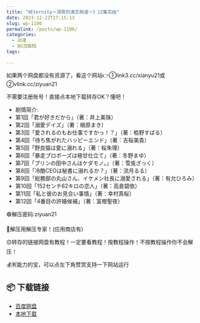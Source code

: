 ```yaml
---
title: "《Eternity～深夜的濡恋频道～》12集完结"
date: 2023-12-22T17:15:13
slug: wp-1106
permalink: /posts/wp-1106/
categories:
  - 动漫
  - BG泡面档
tags:

---
```


如果两个网盘都没有资源了，看这个网站👉①link3.cc/xianyu21或②vlink.cc/ziyuan21

不需要注册账号！直接点本地下载转存OK？懂吧！

*   剧情简介:
*   第1回「君が好きだから」（著：井上美珠）
*   第2回「溺愛デイズ」（著：槇原まき）
*   第3回「愛されるのもお仕事ですかっ！？」（著：栢野すばる）
*   第4回「待ち焦がれたハッピーエンド」（著：吉桜美貴）
*   第5回「野良猫は愛に溺れる」（著：桜朱理）
*   第6回「暴走プロポーズは極甘仕立て」（著：冬野まゆ）
*   第7回「プリンの田中さんはケダモノ。」（著：雪兎ざっく）
*   第8回「冷酷CEOは秘書に溺れるか？」（著：流月るる）
*   第9回「総務部の丸山さん、イケメン社長に溺愛される」（著：有允ひろみ）
*   第10回「152センチ62キロの恋人」（著：高倉碧依）
*   第11回「私と彼のお見合い事情」（著：幸村真桜）
*   第12回「4番目の許婚候補」（著：富樫聖夜）

🟢解压密码:ziyuan21

🔵解压用解压专家！(应用商店有)

🟡转存的链接网盘有教程！一定要看教程！按教程操作！不按教程操作你不会解压！

💰🈶能力的宝，可以点左下角赞赏支持一下网站运行

## 📦 下载链接
- [百度网盘](https://blziyuan21.com/pay-download/1106?key=1b02035557&down_id=0)
- [本地下载](https://blziyuan21.com/pay-download/1106?key=1b02035557&down_id=1)

